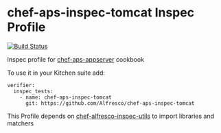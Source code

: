 # chef-aps-inspec-tomcat Inspec Profile
[![Build Status](https://travis-ci.org/Alfresco/chef-aps-appserver.svg)](https://travis-ci.org/Alfresco/chef-aps-inspec-tomcat?branch=develop)

Inspec profile for [chef-aps-appserver](https://github.com/Alfresco/chef-aps-appserver) cookbook

To use it in your Kitchen suite add:

```
verifier:
  inspec_tests:
    - name: chef-aps-inspec-tomcat
      git: https://github.com/Alfresco/chef-aps-inspec-tomcat
```

This Profile depends on [chef-alfresco-inspec-utils](https://github.com/Alfresco/chef-alfresco-inspec-utils) to import libraries and matchers
